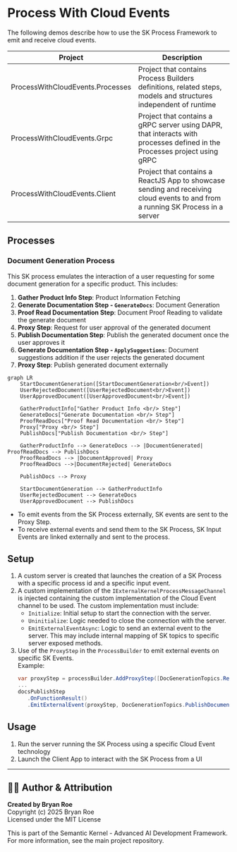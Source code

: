 # Process With Cloud Events

The following demos describe how to use the SK Process Framework to emit and receive cloud events.

| Project | Description |
| --- | --- |
| ProcessWithCloudEvents.Processes | Project that contains Process Builders definitions, related steps, models and structures independent of runtime |
| ProcessWithCloudEvents.Grpc | Project that contains a gRPC server using DAPR, that interacts with processes defined in the Processes project using gRPC |
| ProcessWithCloudEvents.Client | Project that contains a ReactJS App to showcase sending and receiving cloud events to and from a running SK Process in a server |

## Processes

### Document Generation Process

This SK process emulates the interaction of a user requesting for some document generation for a specific product. This includes:

1. **Gather Product Info Step**: Product Information Fetching
2. **Generate Documentation Step - `GenerateDocs`**: Document Generation
3. **Proof Read Documentation Step**: Document Proof Reading to validate the generate document
4. **Proxy Step**: Request for user approval of the generated document
5. **Publish Documentation Step**: Publish the generated document once the user approves it
6. **Generate Documentation Step - `ApplySuggestions`**: Document suggestions addition if the user rejects the generated document
7. **Proxy Step**: Publish generated document externally

``` mermaid
graph LR
    StartDocumentGeneration([StartDocumentGeneration<br/>Event])
    UserRejectedDocument([UserRejectedDocument<br/>Event])
    UserApprovedDocument([UserApprovedDocument<br/>Event])

    GatherProductInfo["Gather Product Info <br/> Step"]
    GenerateDocs["Generate Documentation <br/> Step"]
    ProofReadDocs["Proof Read Documentation <br/> Step"]
    Proxy["Proxy <br/> Step"]
    PublishDocs["Publish Documentation <br/> Step"]
    
    GatherProductInfo --> GenerateDocs --> |DocumentGenerated| ProofReadDocs --> PublishDocs
    ProofReadDocs --> |DocumentApproved| Proxy
    ProofReadDocs -->|DocumentRejected| GenerateDocs

    PublishDocs --> Proxy

    StartDocumentGeneration --> GatherProductInfo
    UserRejectedDocument --> GenerateDocs
    UserApprovedDocument --> PublishDocs
```

- To emit events from the SK Process externally, SK events are sent to the Proxy Step.
- To receive external events and send them to the SK Process, SK Input Events are linked externally and sent to the process.

## Setup

1. A custom server is created that launches the creation of a SK Process with a specific process id and a specific input event.
2. A custom implementation of the `IExternalKernelProcessMessageChannel` is injected containing the custom implementation of the Cloud Event channel to be used. The custom implementation must include:
    - `Initialize`: Initial setup to start the connection with the server.
    - `Uninitialize`: Logic needed to close the connection with the server.
    - `EmitExternalEventAsync`: Logic to send an external event to the server. This may include internal mapping of SK topics to specific server exposed methods.
3. Use of the `ProxyStep` in the `ProcessBuilder` to emit external events on specific SK Events. <br/>Example:
   ``` csharp
   var proxyStep = processBuilder.AddProxyStep([DocGenerationTopics.RequestUserReview, DocGenerationTopics.PublishDocumentation]);
   ...
   docsPublishStep
      .OnFunctionResult()
      .EmitExternalEvent(proxyStep, DocGenerationTopics.PublishDocumentation);
   ```

## Usage

1. Run the server running the SK Process using a specific Cloud Event technology
2. Launch the Client App to interact with the SK Process from a UI


---

## 👨‍💻 Author & Attribution

**Created by Bryan Roe**  
Copyright (c) 2025 Bryan Roe  
Licensed under the MIT License

This is part of the Semantic Kernel - Advanced AI Development Framework.
For more information, see the main project repository.
